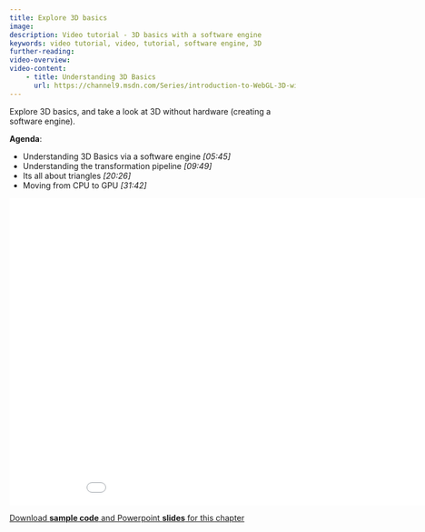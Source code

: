 ```yaml
---
title: Explore 3D basics
image: 
description: Video tutorial - 3D basics with a software engine
keywords: video tutorial, video, tutorial, software engine, 3D
further-reading:
video-overview:
video-content:
    - title: Understanding 3D Basics
      url: https://channel9.msdn.com/Series/introduction-to-WebGL-3D-with-HTML5-and-Babylonjs/01/player
---
```



Explore 3D basics, and take a look at 3D without hardware (creating a software engine).

**Agenda**:

* Understanding 3D Basics via a software engine *[05:45]*
* Understanding the transformation pipeline *[09:49]*
* Its all about triangles *[20:26]*
* Moving from CPU to GPU *[31:42]*

<iframe src="//channel9.msdn.com/Series/Introduction-to-WebGL-3D-with-HTML5-and-Babylonjs/01/player" width="960" height="540" allowFullScreen frameBorder="0"></iframe>

[Download **sample code** and Powerpoint **slides** for this chapter](https://github.com/deltakosh/MVA3DHTML5GameDev/tree/master/Chapter%201)